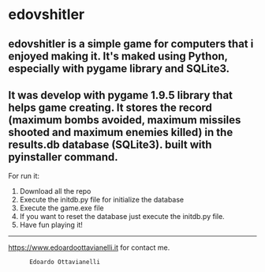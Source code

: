 # edovshitler
edovshitler is a simple game for computers that i enjoyed making it. It's maked using Python, especially with pygame library and SQLite3.
--------------------------
It was develop with pygame 1.9.5 library that helps game creating. It stores the record (maximum bombs avoided, maximum missiles shooted and maximum enemies killed) in the results.db database (SQLite3). built with pyinstaller command.
--------------------------
For run it:
1) Download all the repo
2) Execute the initdb.py file for initialize the database
3) Execute the game.exe file
4) If you want to reset the database just execute the initdb.py file.
5) Have fun playing it!
--------------------------
https://www.edoardoottavianelli.it for contact me.

          Edoardo Ottavianelli
